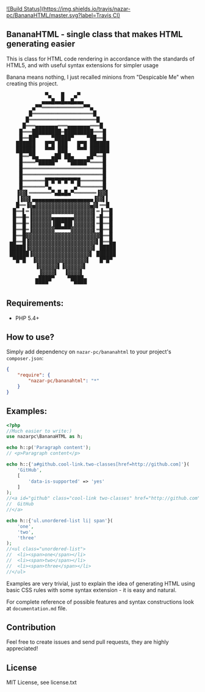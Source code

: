 [![Build Status](https://img.shields.io/travis/nazar-pc/BananaHTML/master.svg?label=Travis CI)](https://travis-ci.org/nazar-pc/BananaHTML)
## BananaHTML - single class that makes HTML generating easier

This is class for HTML code rendering in accordance with the standards of HTML5, and with useful syntax extensions for simpler usage

Banana means nothing, I just recalled minions from "Despicable Me" when creating this project.
<pre>
            ▀▄   █   ▄▀
           ▄▄▄█▄▄█▄▄█▄▄▄
        ▄▀▀═════════════▀▀▄
       █═══════════════════█
      █═════════════════════█
     █═══▄▄▄▄▄▄▄═══▄▄▄▄▄▄▄═══█
    █═══█████████═█████████═══█
    █══██▀    ▀█████▀    ▀██══█
   ██████   █▀█ ███   █▀█ ██████
   ██████   ▀▀▀ ███   ▀▀▀ ██████
    █══▀█▄    ▄██ ██▄    ▄█▀══█
    █════▀█████▀   ▀█████▀════█
    █═════════════════════════█
    █═════════════════════════█
    █═══════█▀█▀█▀█▀█▀█═══════█
    █═══════▀▄       ▄▀═══════█
   ▐▓▓▌═══════▀▄█▄█▄▀═══════▐▓▓▌
   ▐▐▓▓▌▄▄▄▄▄▄▄▄▄▄▄▄▄▄▄▄▄▄▄▐▓▓▌▌
   █══▐▓▄▓▓▓▓▓▓▓▓▓▓▓▓▓▓▓▓▓▄▓▌══█
  █══▌═▐▓▓▓▓▓▓▓▓▓▓▓▓▓▓▓▓▓▓▓▌═▐══█
  █══█═▐▓▓▓▓▓▓▄▄▄▄▄▄▄▓▓▓▓▓▓▌═█══█
  █══█═▐▓▓▓▓▓▓▐██▀██▌▓▓▓▓▓▓▌═█══█
  █══█═▐▓▓▓▓▓▓▓▀▀▀▀▀▓▓▓▓▓▓▓▌═█══█
  █══█▓▓▓▓▓▓▓▓▓▓▓▓▓▓▓▓▓▓▓▓▓▓▓█══█
 ▄█══█▐▓▓▓▓▓▓▓▓▓▓▓▓▓▓▓▓▓▓▓▓▓▌█══█▄
 █████▐▓▓▓▓▓▓▓▓▓▓▓▓▓▓▓▓▓▓▓▓▌ █████
 ██████▐▓▓▓▓▓▓▓▓▓▓▓▓▓▓▓▓▓▓▌ ██████
  ▀█▀█  ▐▓▓▓▓▓▓▓▓▓▓▓▓▓▓▓▓▌   █▀█▀
         ▐▓▓▓▓▓▓▌▐▓▓▓▓▓▓▌
          ▐▓▓▓▓▌  ▐▓▓▓▓▌
         ▄████▀    ▀████▄
         ▀▀▀▀        ▀▀▀▀
</pre>

## Requirements:

* PHP 5.4+

## How to use?

Simply add dependency on `nazar-pc/bananahtml` to your project's `composer.json`:

```json
{
    "require": {
        "nazar-pc/bananahtml": "*"
    }
}
```

## Examples:

```php
<?php
//Much easier to write:)
use	nazarpc\BananaHTML as h;

echo h::p('Paragraph content');
// <p>Paragraph content</p>

echo h::{'a#github.cool-link.two-classes[href=http://github.com]'}(
	'GitHub',
	[
		'data-is-supported'	=> 'yes'
	]
);
//<a id="github" class="cool-link two-classes" href="http://github.com" data-is-supported="yes">
//	GitHub
//</a>

echo h::{'ul.unordered-list li| span'}(
	'one',
	'two',
	'three'
);
//<ul class="unordered-list">
//	<li><span>one</span></li>
//	<li><span>two</span></li>
//	<li><span>three</span></li>
//</ul>
```

Examples are very trivial, just to explain the idea of generating HTML using basic CSS rules with some syntax extension - it is easy and natural.

For complete reference of possible features and syntax constructions look at `documentation.md` file.

## Contribution
Feel free to create issues and send pull requests, they are highly appreciated!

## License
MIT License, see license.txt
